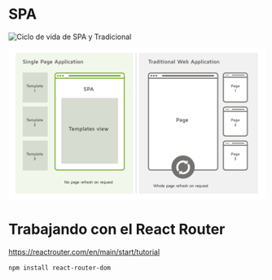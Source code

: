 # SPA

![Ciclo de vida de SPA y Tradicional](_ref/spa-traditional.png)

![Ciclo de vida de SPA y Tradicional](_ref/spa-tradicional-2.png)

# Trabajando con el React Router

<https://reactrouter.com/en/main/start/tutorial>

```sh
npm install react-router-dom
```